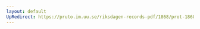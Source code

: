 ```yaml
---
layout: default
UpRedirect: https://pruto.im.uu.se/riksdagen-records-pdf/1868/prot-1868--fk--430.pdf
---
```

